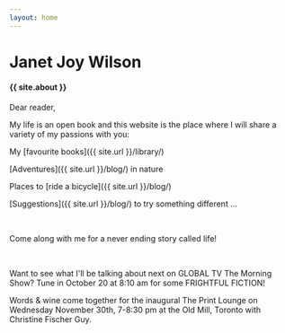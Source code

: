 ```yaml
---
layout: home
---
```


# Janet Joy Wilson

#### {{ site.about }}

Dear reader,

My life is an open book and this website is the place where I will share a variety of my passions with you:

My [favourite books]({{ site.url }}/library/)

[Adventures]({{ site.url }}/blog/) in nature

Places to [ride a bicycle]({{ site.url }}/blog/)

[Suggestions]({{ site.url }}/blog/) to try something different ...

<br />

Come along with me for a never ending story called life!

<br />

<i class="fa fa-television" aria-hidden="true"></i> Want to see what I'll be talking about next on GLOBAL TV The Morning Show? Tune in October 20 at 8:10 am for some FRIGHTFUL FICTION!

<i class="fa fa-ticket" aria-hidden="true"></i> Words & wine come together for the inaugural The Print Lounge on Wednesday November 30th, 7-8:30 pm at the Old Mill, Toronto with Christine Fischer Guy.
